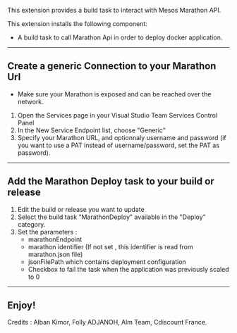 This extension provides a build task to interact with Mesos Marathon API.

This extension installs the following component:
* A build task to call Marathon Api in order to deploy docker application.

___

## Create a generic Connection to your Marathon Url
* Make sure your Marathon is exposed and can be reached over the network.

1. Open the Services page in your Visual Studio Team Services Control Panel
1. In the New Service Endpoint list, choose "Generic"
1. Specify your Marathon URL, and optionnaly username and password (if you want to use a PAT instead of username/password, set the PAT as password).

___

## Add the Marathon Deploy task to your build or release

1. Edit the build or release you want to update
1. Select the build task "MarathonDeploy" available in the "Deploy" category.
1. Set the parameters :
   * marathonEndpoint
   * marathon identifier (If not set , this identifier is read from marathon.json file)
   * jsonFilePath which contains deployment configuration
   * Checkbox to fail the task when the application was previously scaled to 0
   
___

## Enjoy!


Credits : Alban Kimor, Folly ADJANOH, Alm Team, Cdiscount France.
